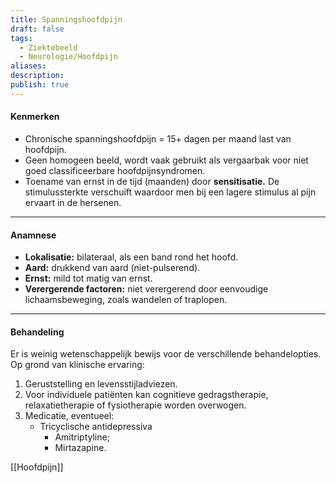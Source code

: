 ```yaml
---
title: Spanningshoofdpijn
draft: false
tags:
  - Ziektebeeld
  - Neurologie/Hoofdpijn
aliases: 
description: 
publish: true
---
```


#### Kenmerken

- Chronische spanningshoofdpijn = 15+ dagen per maand last van hoofdpijn.
- Geen homogeen beeld, wordt vaak gebruikt als vergaarbak voor niet goed classificeerbare hoofdpijnsyndromen.
- Toename van ernst in de tijd (maanden) door **sensitisatie.** De stimulussterkte verschuift waardoor men bij een lagere stimulus al pijn ervaart in de hersenen.

---

#### Anamnese

- **Lokalisatie:** bilateraal, als een band rond het hoofd.
- **Aard:** drukkend van aard (niet-pulserend).
- **Ernst:** mild tot matig van ernst.
- **Verergerende factoren:** niet verergerend door eenvoudige lichaamsbeweging, zoals wandelen of traplopen.

---

#### Behandeling

Er is weinig wetenschappelijk bewijs voor de verschillende behandelopties. Op grond van klinische ervaring:

1. Geruststelling en levensstijladviezen. 
2. Voor individuele patiënten kan cognitieve gedragstherapie, relaxatietherapie of fysiotherapie worden overwogen. 
3. Medicatie, eventueel:
    - Tricyclische antidepressiva
        - Amitriptyline;
        - Mirtazapine.


[[Hoofdpijn]]